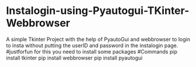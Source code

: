 # Instalogin-using-Pyautogui-TKinter-Webbrowser
A simple Tkinter Project with the help of PyautoGui and webbrowser to login to insta without putting the userID and password in the instalogin page.
#justforfun
for this you need to install some packages
#Commands
pip install tkinter
pip install webbrowser
pip install pyautogui
